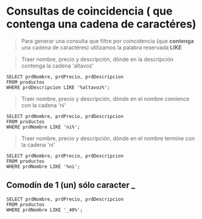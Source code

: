 # Consultas de coincidencia ( que **contenga** una cadena de caractéres)

> Para generar una consulta que filtre por coincidencia (que **contenga** una cadena de caractéres) utilizamos la palabra reservada **LIKE**

> Traer nombre, precio y descripción, dónde
> en la descripción contenga la cadena 'altavoz'  

    SELECT prdNombre, prdPrecio, prdDescripcion
    FROM productos
    WHERE prdDescripcion LIKE '%altavoz%';

> Traer nombre, precio y descripción, dónde
> en el nombre comience con la cadena 'ni'  

    SELECT prdNombre, prdPrecio, prdDescripcion
    FROM productos
    WHERE prdNombre LIKE 'ni%';

> Traer nombre, precio y descripción, dónde
> en el nombre termine con la cadena 'ni'

    SELECT prdNombre, prdPrecio, prdDescripcion
    FROM productos
    WHERE prdNombre LIKE '%ni';

## Comodín de 1 (un) sólo caracter **_**

    SELECT prdNombre, prdPrecio, prdDescripcion
    FROM productos
    WHERE prdNombre LIKE '_40%';

